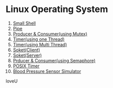 # Linux Operating System
1. [Small Shell](https://github.com/juthor/operating-system/tree/master/small%20shell)
2. [Pipe](https://github.com/juthor/operating-system/tree/master/pipe) 
3. [Producer & Consumer(using Mutex)](https://github.com/juthor/operating-system/tree/master/producer%20consumer(mutex)) 
4. [Timer(using one Thread)](https://github.com/juthor/operating-system/tree/master/timer(one%20thread))
5. [Timer(using Multi Thread)](https://github.com/juthor/operating-system/tree/master/timer(multi%20thread))
6. [Soket(Client)](https://github.com/juthor/operating-system/tree/master/soket(client)) 
7. [Soket(Server)](https://github.com/juthor/operating-system/tree/master/soket(server)) 
8. [Prducer & Consumer(using Semaphore)](https://github.com/juthor/operating-system/tree/master/producer%20consumer(semaphore)) 
9. [POSIX Timer](https://github.com/juthor/operating-system/tree/master/posix%20timer)
10. [Blood Pressure Sensor Simulator](https://github.com/juthor/operating-system/tree/master/blood%20pressure%20sensor%20simulator)

loveU

